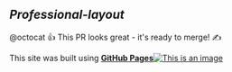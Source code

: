 ## *Professional-layout*
@octocat :+1: This PR looks great - it's ready to merge! ✍️

This site was built using [**GitHub Pages**![This is an image](/../lesson-2/image/logo.svg)](https://ivanivanson.github.io/Professional-layout/)
